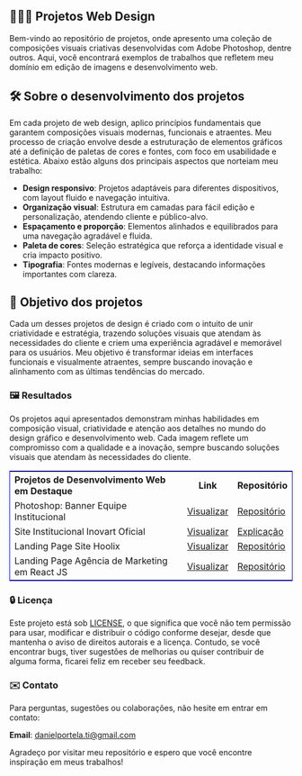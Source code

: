 ## 👨🏼‍💻 Projetos Web Design

Bem-vindo ao repositório de projetos, onde apresento uma coleção de composições visuais criativas desenvolvidas com Adobe Photoshop, dentre outros. Aqui, você encontrará exemplos de trabalhos que refletem meu domínio em edição de imagens e desenvolvimento web.

## 🛠️ Sobre o desenvolvimento dos projetos

Em cada projeto de web design, aplico princípios fundamentais que garantem composições visuais modernas, funcionais e atraentes. Meu processo de criação envolve desde a estruturação de elementos gráficos até a definição de paletas de cores e fontes, com foco em usabilidade e estética. Abaixo estão alguns dos principais aspectos que norteiam meu trabalho:

- **Design responsivo**: Projetos adaptáveis para diferentes dispositivos, com layout fluido e navegação intuitiva.
- **Organização visual**: Estrutura em camadas para fácil edição e personalização, atendendo cliente e público-alvo.
- **Espaçamento e proporção**: Elementos alinhados e equilibrados para uma navegação agradável e fluida.
- **Paleta de cores**: Seleção estratégica que reforça a identidade visual e cria impacto positivo.
- **Tipografia**: Fontes modernas e legíveis, destacando informações importantes com clareza.

## 🎯 Objetivo dos projetos

Cada um desses projetos de design é criado com o intuito de unir criatividade e estratégia, trazendo soluções visuais que atendam às necessidades do cliente e criem uma experiência agradável e memorável para os usuários. Meu objetivo é transformar ideias em interfaces funcionais e visualmente atraentes, sempre buscando inovação e alinhamento com as últimas tendências do mercado.

### 🖼️ Resultados

Os projetos aqui apresentados demonstram minhas habilidades em composição visual, criatividade e atenção aos detalhes no mundo do design gráfico e desenvolvimento web. Cada imagem reflete um compromisso com a qualidade e a inovação, sempre buscando soluções visuais que atendam às necessidades do cliente.

<table style="width:100%; border: 1px solid blue;">
  <tr>
    <th align="left">Projetos de Desenvolvimento Web em Destaque</th>
    <th>Link</th>
    <th>Repositório</th>
  </tr>
    <tr>
    <td>Photoshop: Banner Equipe Institucional</td>
    <td><a href="https://bannerphotoshopdesign.netlify.app" target="_blank">Visualizar</a></td>
    <td><a href="https://github.com/daniel-portela/projetos-webdesign/tree/main/adobe-photoshop/banner-equipe-institucional" target="_blank">Repositório</a></td>
  </tr>

  <tr>
    <td>Site Institucional Inovart Oficial</td>
    <td><a href="https://inovartoficial.com" target="_blank">Visualizar</a></td>
    <td><a href="https://www.behance.net/gallery/211233313/Site-Institucional-Inovart-Oficial" target="_blank">Explicação</a></td>
  </tr>

  </tr>
    <tr>
    <td>Landing Page Site Hoolix</td>
    <td><a href="https://sitehoolix.netlify.app/" target="_blank">Visualizar</a></td>
    <td><a href="https://github.com/daniel-portela/projetos-webdesign/tree/main/landing-pages/site-hoolix" target="_blank">Repositório</a></td>
  </tr>

  </tr>
    <tr>
    <td>Landing Page Agência de Marketing  em React JS</td>
    <td><a href="https://digital-marketing-agency-lovat.vercel.app/" target="_blank">Visualizar</a></td>
    <td><a href="https://github.com/daniel-portela/projetos-webdesign/tree/main/landing-pages/digital-marketing-agency" target="_blank">Repositório</a></td>
  </tr>
</table>

### 🔒 <b>Licença</b>

Este projeto está sob [LICENSE](LICENSE), o que significa que você não tem permissão para usar, modificar e distribuir o código conforme desejar, desde que mantenha o aviso de direitos autorais e a licença. Contudo, se você encontrar bugs, tiver sugestões de melhorias ou quiser contribuir de alguma forma, ficarei feliz em receber seu feedback.

### ✉️ Contato

Para perguntas, sugestões ou colaborações, não hesite em entrar em contato:

**Email**: [danielportela.ti@gmail.com](mailto:danielportela.ti@gmail.com)

Agradeço por visitar meu repositório e espero que você encontre inspiração em meus trabalhos!
